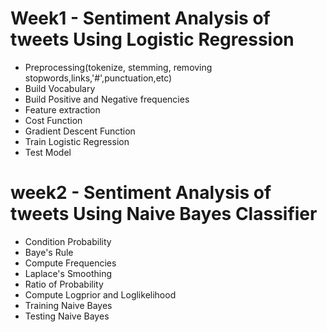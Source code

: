 # Week1 - Sentiment Analysis of tweets Using Logistic Regression

- Preprocessing(tokenize, stemming, removing stopwords,links,'#',punctuation,etc)
- Build Vocabulary
- Build Positive and Negative frequencies
- Feature extraction
- Cost Function
- Gradient Descent Function
- Train Logistic Regression 
- Test Model

# week2 - Sentiment Analysis of tweets Using Naive Bayes Classifier

- Condition Probability
- Baye's Rule
- Compute Frequencies
- Laplace's Smoothing
- Ratio of Probability
- Compute Logprior and Loglikelihood
- Training Naive Bayes
- Testing Naive Bayes

